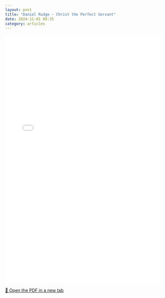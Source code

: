 ```yaml
---
layout: post
title: "Daniel Rudge - Christ the Perfect Servant"
date: 2024-11-01 09:35
category: articles
---
```


<iframe 
    src="{{ '/assets/articles/Daniel-Rudge-Christ-the-Perfect-Servant.pdf' | relative_url }}" 
    width="100%" 
    height="800px" 
    style="border: none;">
</iframe>

<p>
    <a href="{{ '/assets/articles/Daniel-Rudge-Christ-the-Perfect-Servant.pdf' | relative_url }}" target="_blank">
        📄 Open the PDF in a new tab
    </a>
</p>
